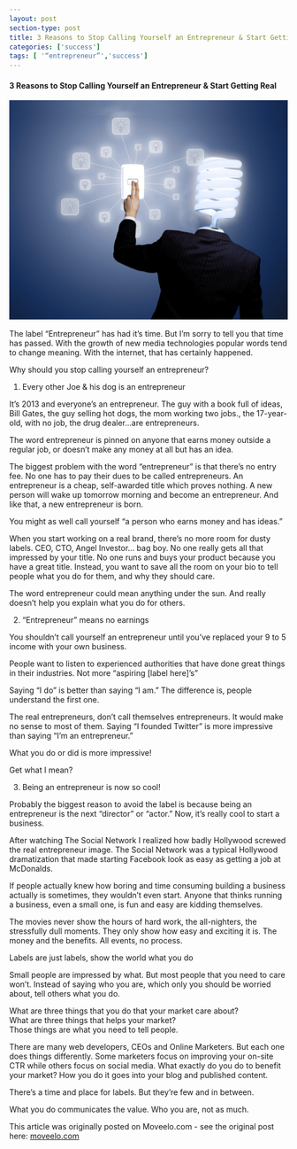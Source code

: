 ```yaml
---
layout: post
section-type: post
title: 3 Reasons to Stop Calling Yourself an Entrepreneur & Start Getting Real
categories: ['success']
tags: [ '“entrepreneur”','success']
---
```



#### 3 Reasons to Stop Calling Yourself an Entrepreneur & Start Getting Real  

![Entrepreneur](/img/entrepreneur.jpg "Entrepreneur")

The label “Entrepreneur” has had it’s time. But I’m sorry to tell you that time has passed. With the growth of new media technologies popular words tend to change meaning. With the internet, that has certainly happened.  

Why should you stop calling yourself an entrepreneur?  

1. Every other Joe & his dog is an entrepreneur     

It’s 2013 and everyone’s an entrepreneur. The guy with a book full of ideas, Bill Gates, the guy selling hot dogs, the mom working two jobs., the 17-year-old, with no job, the drug dealer…are entrepreneurs.  

The word entrepreneur is pinned on anyone that earns money outside a regular job, or doesn’t make any money at all but has an idea.  

The biggest problem with the word “entrepreneur” is that there’s no entry fee. No one has to pay their dues to be called entrepreneurs. An entrepreneur is a cheap, self-awarded title which proves nothing. A new person will wake up tomorrow morning and become an entrepreneur. And like that, a new entrepreneur is born.  

You might as well call yourself “a person who earns money and has ideas.”  

When you start working on a real brand, there’s no more room for dusty labels. CEO, CTO, Angel Investor… bag boy. No one really gets all that impressed by your title. No one runs and buys your product because you have a great title. Instead, you want to save all the room on your bio to tell people what you do for them, and why they should care.  

The word entrepreneur could mean anything under the sun. And really doesn’t help you explain what you do for others.  

2. “Entrepreneur” means no earnings    

You shouldn’t call yourself an entrepreneur until you’ve replaced your 9 to 5 income with your own business.  

People want to listen to experienced authorities that have done great things in their industries. Not more “aspiring [label here]’s”  

Saying “I do” is better than saying “I am.” The difference is, people understand the first one.  

The real entrepreneurs, don’t call themselves entrepreneurs. It would make no sense to most of them. Saying “I founded Twitter” is more impressive than saying “I’m an entrepreneur.”  

What you do or did is more impressive!  

Get what I mean?  

3. Being an entrepreneur is now so cool!      

Probably the biggest reason to avoid the label is because being an entrepreneur is the next “director” or “actor.” Now, it’s really cool to start a business.  

After watching The Social Network I realized how badly Hollywood screwed the real entrepreneur image. The Social Network was a typical Hollywood dramatization that made starting Facebook look as easy as getting a job at McDonalds.  

If people actually knew how boring and time consuming building a business actually is sometimes, they wouldn’t even start. Anyone that thinks running a business, even a small one, is fun and easy are kidding themselves.  

The movies never show the hours of hard work, the all-nighters, the stressfully dull moments. They only show how easy and exciting it is. The money and the benefits. All events, no process.  

Labels are just labels, show the world what you do  

Small people are impressed by what. But most people that you need to care won’t. Instead of saying who you are, which only you should be worried about, tell others what you do.  

What are three things that you do that your market care about?  
What are three things that helps your market?  
Those things are what you need to tell people.  

There are many web developers, CEOs and Online Marketers. But each one does things differently. Some marketers focus on improving your on-site CTR while others focus on social media. What exactly do you do to benefit your market? How you do it goes into your blog and published content.  

There’s a time and place for labels. But they’re few and in between.  

What you do communicates the value. Who you are, not as much.  

This article was originally posted on Moveelo.com - see the original post here: [moveelo.com](http://moveelo.com/blog/3-reasons-to-stop-calling-yourself-an-entrepreneur-start-getting-real/)  
